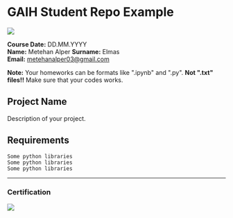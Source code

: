 # GAIH Student Repo Example
![](img/logo.png)

**Course Date:** DD.MM.YYYY  
**Name:** Metehan Alper 
**Surname:** Elmas  
**Email:** metehanalper03@gmail.com  

**Note:** Your homeworks can be formats like ".ipynb" and ".py". **Not ".txt" files!!** Make sure that your codes works.  

## Project Name
Description of your project.

## Requirements
```
Some python libraries
Some python libraries
Some python libraries
```
---

### Certification
![](img/certificate_ex.png)

